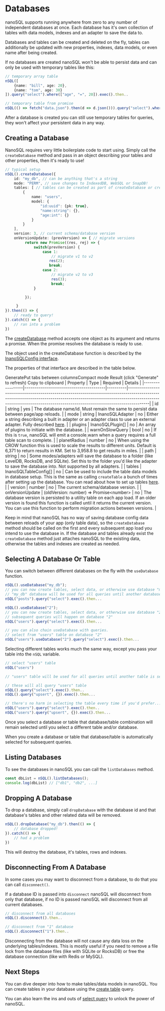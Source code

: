 # Databases

nanoSQL supports running anywhere from zero to any number of independent databases at once.  Each database has it's own collection of tables with data models, indexes and an adapter to save the data to.

Databases and tables can be created and deleted on the fly, tables can additionally be updated with new properties, indexes, data models, or even name after being created.

If no databases are created nanoSQL won't be able to persist data and can only be used with temporary tables like this:

```ts
// temporary array table
nSQL([
    {name: "bill", age: 20},
    {name: "tom", age: 30}
]).query("select").where(["age", "=", 20]).exec().then..

// temporary table from promise
nSQL(() => fetch("data.json").then(d => d.json())).query("select").where(["age", "=", 20]).exec().then..
```

After a database is created you can still use temporary tables for queries, they won't affect your persistent data in any way.

## Creating a Database

NanoSQL requires very little boilerplate code to start using.  Simply call the `createDatabase` method and pass in an object describing your tables and other properties, then it's ready to use!

```typescript
// typical setup
nSQL().createDatabase({
    id: "my_db", // can be anything that's a string
    mode: "PERM", // save changes to IndexedDB, WebSQL or SnapDB!
    tables: [ // tables can be created as part of createDatabase or created later with create table queries
        {
            name: "users",
            model: {
                "id:uuid": {pk: true},
                "name:string": {},
                "age:int": {}
            }
        }
    ],
    version: 3, // current schema/database version
    onVersionUpdate: (prevVersion) => { // migrate versions
         return new Promise((res, rej) => {
             switch(prevVersion) {
                 case 1:
                     // migrate v1 to v2
                    res(2);
                    break;
                 case 2:
                     // migrate v2 to v3
                     res(3);
                     break;
             }

         });

     }
}).then(() => {
    // ready to query!
}).catch(() => {
    // ran into a problem
})
```

The [createDatabase](https://api.nanosql.io/classes/_index_.nanosql.html#createdatabase) method accepts one object as its argument and returns a promise.  When the promise resolves the database is ready to use. 

The object used in the createDatabase function is described by the [InanoSQLConfig interface](https://api.nanosql.io/interfaces/_interfaces_.inanosqlconfig.html).

The properties of that interface are described in the table below.


  
 GeneratePut tabs between columnsCompact mode
Result (click "Generate" to refresh) Copy to clipboard
| Property        | Type                                    | Required | Details                                                                                                                                                                                                                                             |
|-----------------|-----------------------------------------|----------|-----------------------------------------------------------------------------------------------------------------------------------------------------------------------------------------------------------------------------------------------------|
| id              | string                                  | yes      | The database name/id.  Must remain the same to persist data between page/app reloads.                                                                                                                                                               |
| mode            | string \| InanoSQLAdapter               | no       | Either a string describing a built in adapter or an adapter class to use an external adapter.  Fully described [here](/adapters/built-in-adapters.html).                                                                                            |
| plugins         | InanoSQLPlugin[]                        | no       | An array of plugins to initiate with the database.    |
| warnOnSlowQuery | bool                      | no       | If this is `true`, nanoSQL will emit a console.warn when a query requires a full table scan to complete.    |
| planetRadius    | number                                  | no       | When using the CROW function this is used to scale the results to different units.  Default is 6,371 to return results in KM.  Set to 3,958.8 to get results in miles.                                                                              |
| path            | string                                  | no       | Some modes/adapters will save the database to a folder (like LevelDB, RocksDB, and SQLite).  Set this to the folder you'd like the adapter to save the database into.  Not supported by all adapters.                                               |
| tables          | InanoSQLTableConfig[]                   | no       | Can be used to include the table data models in database setup.  This is the same as calling `createTable` a bunch of times after setting up the database.  You can read about how to set up tables [here](/query/create-table.html#making-tables). |
| version         | number                                  | no       | The current schema/database version.                                                                                                                                                                                                                |
| onVersionUpdate | (oldVersion: number) => Promise\<number\> | no       | The database version is persisted to a utility table on each app load.  If an older version is found this function is called until it returns the current version.  You can use this function to perform migration actions between versions.        |

Keep in mind that nanoSQL has no way of saving database config data between reloads of your app (only table data), so the `createDatabase` method should be called on the first and every subsequent app load you intend to use the database in.  If the database and tables already exist the `createDatabase` method just attaches nanoSQL to the existing data, otherwise the tables and indexes are created as needed.

## Selecting A Database Or Table

You can switch between different databases on the fly with the `useDatabase` function.

```ts
nSQL().useDatabase("my_db");
// you can now create tables, select data, or otherwise use database "my_db"
// "my_db" database will be used for all queries until another database is selected.
nSQL("posts").query("select").exec().then...

nSQL().useDatabase("2");
// you can now create tables, select data, or otherwise use database "2"
// subsequent queries will happen on database "2"
nSQL("users").query("select").exec().then...

// you can also chain useDatabase with queries.
// select from "users" table on database "2"
nSQL("users").useDatabase("2").query("select").exec().then...
```

Selecting different tables works much the same way, except you pass your table into the `nSQL` variable.

```ts
// select "users" table
nSQL("users")

// "users" table will be used for all queries until another table is selected.

// these will all query "users" table
nSQL().query("select").exec().then..
nSQL().query("upsert", {}).exec().then...

// there's no harm in selecting the table every time if you'd prefer...
nSQL("users").query("select").exec().then..
nSQL("users").query("upsert", {}).exec().then...
```

Once you select a database or table that database/table combination will remain selected until you select a different table and/or database.

When you create a database or table that database/table is automatically selected for subsequent queries.

## Listing Databases

To see the databases in nanoSQL you can call the `listDatabases` method.

```ts
const dbList = nSQL().listDatabases();
console.log(dbList) // ["db1", "db2", ...]
```

## Dropping A Database

To drop a database, simply call `dropDatabase` with the database id and that database's tables and other related data will be removed.

```ts
nSQL().dropDatabase("my_db").then(() => {
    // database dropped!
}).catch(() => {
    // had a problem
})
```

This will destroy the database, it's tables, rows and indexes.

## Disconnecting From A Database

In some cases you may want to disconnect from a database, to do that you can call `disconnect()`.

If a database ID is passed into `disconnect` nanoSQL will disconnect from only that database, if no ID is passed nanoSQL will disconnect from all current databases.

```ts
// disconnect from all databases
nSQL().disconnect().then..

// disconnect from "1" database
nSQL().disconnect("1").then..
```

Disconnecting from the database will not cause any data loss on the underlying tables/indexes.  This is mostly useful if you need to remove a file lock from the database files (like with SQLite or RocksDB) or free the database connection (like with Redis or MySQL).

## Next Steps

You can dive deeper into how to make tables/data models in nanoSQL. You can create tables in your database using the [create table](/query/create-table.html) query.

You can also learn the ins and outs of [select query](/query/select.html) to unlock the power of nanoSQL.